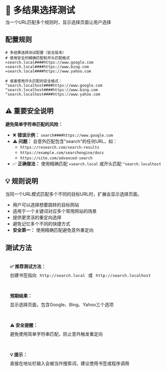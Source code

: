 # 🔀 多结果选择测试
<p class="description">当一个URL匹配多个规则时，显示选择页面让用户选择</p>

## 配置规则

```
# 多结果选择测试配置（安全版本）
# 使用安全的精确匹配和开头匹配格式
=search.local####https://www.google.com
=search.local####https://www.bing.com
=search.local####https://www.yahoo.com

# 或者使用开头匹配的安全格式：
^search.localhost####https://www.google.com
^search.localhost####https://www.bing.com
^search.localhost####https://www.yahoo.com
```

## ⚠️ 重要安全说明

**避免简单字符串匹配的风险：**
- ❌ **错误示例：** `search####https://www.google.com`
- ⚠️ **问题：** 会意外匹配包含"search"的任何URL，如：
  - `https://research.com/search-results` 
  - `https://example.com/searchengine/docs`
  - `https://site.com/advanced-search`
- ✅ **正确做法：** 使用精确匹配 `=search.local` 或开头匹配 `^search.localhost`

## 💡 规则说明
当同一个URL模式匹配多个不同的目标URL时，扩展会显示选择页面。

- 用户可以选择想要跳转的目标网站
- 适用于一个关键词对应多个常用网站的场景
- 提供更灵活的重定向选择
- 避免记忆多个不同的快捷方式
- **安全第一：** 使用精确匹配避免意外重定向

## 测试方法

<div class="test-links">
  <div class="test-link">
    <strong>✅ 推荐测试方法：</strong>
    <span>创建书签指向 <code>http://search.local</code> 或 <code>http://search.localhost</code></span>
  </div>
  <div class="test-link">
    <strong>预期结果：</strong>
    <span>显示选择页面，包含Google、Bing、Yahoo三个选项</span>
  </div>
  <div class="test-link">
    <strong>⚠️ 安全提醒：</strong>
    <span>避免使用简单字符串匹配，防止意外触发重定向</span>
  </div>
  <div class="test-link">
    <strong>💡 提示：</strong>
    <span>直接在地址栏输入会被当作搜索词，建议使用书签或程序调用</span>
  </div>
</div>

<style>
.description {
  color: var(--vp-c-text-2);
  margin-top: -10px;
  margin-bottom: 20px;
}
.test-links {
  display: flex;
  flex-direction: column;
  gap: 15px;
  margin-top: 20px;
}
.test-link {
  background: var(--vp-c-bg-soft);
  padding: 15px;
  border-radius: 10px;
  border: 1px solid var(--vp-c-divider);
}
.test-link strong {
  color: var(--vp-c-brand-1);
  display: block;
  margin-bottom: 8px;
}
.test-link code {
  background: var(--vp-c-code-bg);
  padding: 2px 6px;
  border-radius: 4px;
  font-size: 0.9em;
  color: var(--vp-c-code);
  word-break: break-all;
}
.test-link a {
  font-weight: 600;
  word-break: break-all;
}
</style> 